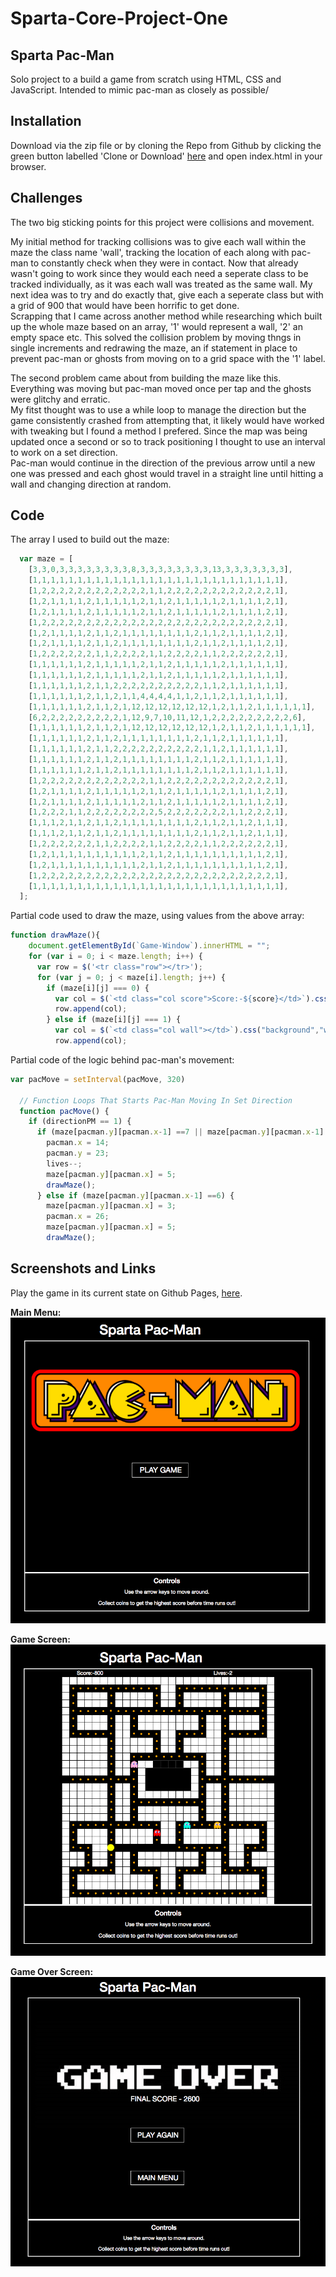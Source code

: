 # Sparta-Core-Project-One  


## Sparta Pac-Man
Solo project to a build a game from scratch using HTML, CSS and JavaScript. Intended to mimic pac-man as closely as possible/

## Installation

Download via the zip file or by cloning the Repo from Github by clicking the green button labelled 'Clone or Download' [here](https://github.com/WCWoolley/Sparta-Core-Project-One) and open index.html in your browser. 

## Challenges

The two big sticking points for this project were collisions and movement.  

My initial method for tracking collisions was to give each wall within the maze the class name 'wall', tracking the location of each along with pac-man to constantly check when they were in contact. Now that already wasn't going to work since they would each need a seperate class to be tracked individually, as it was each wall was treated as the same wall. My next idea was to try and do exactly that, give each a seperate class but with a grid of 900 that would have been horrific to get done.  
Scrapping that I came across another method while researching which built up the whole maze based on an array, '1' would represent a wall, '2' an empty space etc. This solved the collision problem by moving thngs in single increments and redrawing the maze, an if statement in place to prevent pac-man or ghosts from moving on to a grid space with the '1' label.  

The second problem came about from building the maze like this. Everything was moving but pac-man moved once per tap and the ghosts were glitchy and erratic.  
My fitst thought was to use a while loop to manage the direction but the game consistently crashed from attempting that, it likely would have worked with tweaking but I found a method I prefered. Since the map was being updated once a second or so to track positioning I thought to use an interval to work on a set direction.  
Pac-man would continue in the direction of the previous arrow until a new one was pressed and each ghost would travel in a straight line until hitting a wall and changing direction at random.

## Code
The array I used to build out the maze:

``` Javascript
  var maze = [
    [3,3,0,3,3,3,3,3,3,3,3,8,3,3,3,3,3,3,3,3,13,3,3,3,3,3,3,3],
    [1,1,1,1,1,1,1,1,1,1,1,1,1,1,1,1,1,1,1,1,1,1,1,1,1,1,1,1],
    [1,2,2,2,2,2,2,2,2,2,2,2,2,1,1,2,2,2,2,2,2,2,2,2,2,2,2,1],
    [1,2,1,1,1,1,2,1,1,1,1,1,2,1,1,2,1,1,1,1,1,2,1,1,1,1,2,1],
    [1,2,1,1,1,1,2,1,1,1,1,1,2,1,1,2,1,1,1,1,1,2,1,1,1,1,2,1],
    [1,2,2,2,2,2,2,2,2,2,2,2,2,2,2,2,2,2,2,2,2,2,2,2,2,2,2,1],
    [1,2,1,1,1,1,2,1,1,2,1,1,1,1,1,1,1,1,2,1,1,2,1,1,1,1,2,1],
    [1,2,1,1,1,1,2,1,1,2,1,1,1,1,1,1,1,1,2,1,1,2,1,1,1,1,2,1],
    [1,2,2,2,2,2,2,1,1,2,2,2,2,1,1,2,2,2,2,1,1,2,2,2,2,2,2,1],
    [1,1,1,1,1,1,2,1,1,1,1,1,2,1,1,2,1,1,1,1,1,2,1,1,1,1,1,1],
    [1,1,1,1,1,1,2,1,1,1,1,1,2,1,1,2,1,1,1,1,1,2,1,1,1,1,1,1],
    [1,1,1,1,1,1,2,1,1,2,2,2,2,2,2,2,2,2,2,1,1,2,1,1,1,1,1,1],
    [1,1,1,1,1,1,2,1,1,2,1,1,4,4,4,4,1,1,2,1,1,2,1,1,1,1,1,1],
    [1,1,1,1,1,1,2,1,1,2,1,12,12,12,12,12,12,1,2,1,1,2,1,1,1,1,1,1],
    [6,2,2,2,2,2,2,2,2,2,1,12,9,7,10,11,12,1,2,2,2,2,2,2,2,2,2,6],
    [1,1,1,1,1,1,2,1,1,2,1,12,12,12,12,12,12,1,2,1,1,2,1,1,1,1,1,1],
    [1,1,1,1,1,1,2,1,1,2,1,1,1,1,1,1,1,1,2,1,1,2,1,1,1,1,1,1],
    [1,1,1,1,1,1,2,1,1,2,2,2,2,2,2,2,2,2,2,1,1,2,1,1,1,1,1,1],
    [1,1,1,1,1,1,2,1,1,2,1,1,1,1,1,1,1,1,2,1,1,2,1,1,1,1,1,1],
    [1,1,1,1,1,1,2,1,1,2,1,1,1,1,1,1,1,1,2,1,1,2,1,1,1,1,1,1],
    [1,2,2,2,2,2,2,2,2,2,2,2,2,1,1,2,2,2,2,2,2,2,2,2,2,2,2,1],
    [1,2,1,1,1,1,2,1,1,1,1,1,2,1,1,2,1,1,1,1,1,2,1,1,1,1,2,1],
    [1,2,1,1,1,1,2,1,1,1,1,1,2,1,1,2,1,1,1,1,1,2,1,1,1,1,2,1],
    [1,2,2,2,1,1,2,2,2,2,2,2,2,2,5,2,2,2,2,2,2,2,1,1,2,2,2,1],
    [1,1,1,2,1,1,2,1,1,2,1,1,1,1,1,1,1,1,2,1,1,2,1,1,2,1,1,1],
    [1,1,1,2,1,1,2,1,1,2,1,1,1,1,1,1,1,1,2,1,1,2,1,1,2,1,1,1],
    [1,2,2,2,2,2,2,1,1,2,2,2,2,1,1,2,2,2,2,1,1,2,2,2,2,2,2,1],
    [1,2,1,1,1,1,1,1,1,1,1,1,2,1,1,2,1,1,1,1,1,1,1,1,1,1,2,1],
    [1,2,1,1,1,1,1,1,1,1,1,1,2,1,1,2,1,1,1,1,1,1,1,1,1,1,2,1],
    [1,2,2,2,2,2,2,2,2,2,2,2,2,2,2,2,2,2,2,2,2,2,2,2,2,2,2,1],
    [1,1,1,1,1,1,1,1,1,1,1,1,1,1,1,1,1,1,1,1,1,1,1,1,1,1,1,1],
  ];
```
Partial code used to draw the maze, using values from the above array:

``` Javascript
function drawMaze(){
    document.getElementById(`Game-Window`).innerHTML = "";
    for (var i = 0; i < maze.length; i++) {
      var row = $('<tr class="row"></tr>');
      for (var j = 0; j < maze[i].length; j++) {
        if (maze[i][j] === 0) {
          var col = $(`<td class="col score">Score:-${score}</td>`).css("border","none").css("color","white")
          row.append(col);
        } else if (maze[i][j] === 1) {
          var col = $(`<td class="col wall"></td>`).css("background","white").css("border-color","black")
          row.append(col);
```
Partial code of the logic behind pac-man's movement:

``` Javascript
var pacMove = setInterval(pacMove, 320)

  // Function Loops That Starts Pac-Man Moving In Set Direction
  function pacMove() {
    if (directionPM == 1) {
      if (maze[pacman.y][pacman.x-1] ==7 || maze[pacman.y][pacman.x-1] ==9 || maze[pacman.y][pacman.x-1] ==10 || maze[pacman.y][pacman.x-1] ==11) {
        pacman.x = 14;
        pacman.y = 23;
        lives--;
        maze[pacman.y][pacman.x] = 5;
        drawMaze();
      } else if (maze[pacman.y][pacman.x-1] ==6) {
        maze[pacman.y][pacman.x] = 3;
        pacman.x = 26;
        maze[pacman.y][pacman.x] = 5;
        drawMaze();
```

## Screenshots and Links

Play the game in its current state on Github Pages, [here](https://wcwoolley.github.io/Sparta-Core-Project-One/).

**Main Menu:**
![Menu Screenshot](images/MenuScreen.png) 

**Game Screen:**
![Menu Screenshot](images/GameScreen.png) 

**Game Over Screen:**
![Menu Screenshot](images/GameOverScreen.png) 
